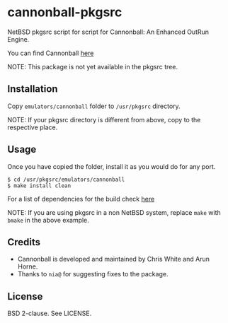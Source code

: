 cannonball-pkgsrc
=================

NetBSD pkgsrc script for script for Cannonball: An Enhanced OutRun Engine.

You can find Cannonball [here][1]

NOTE: This package is not yet available in the pkgsrc tree.

Installation
------------

Copy `emulators/cannonball` folder to `/usr/pkgsrc` directory.

NOTE: If your pkgsrc directory is different from above, copy to the respective
place.

Usage
-----

Once you have copied the folder, install it as you would do for any port.

`$ cd /usr/pkgsrc/emulators/cannonball`<br>
`$ make install clean`

For a list of dependencies for the build check [here][2]

NOTE: If you are using pkgsrc in a non NetBSD system, replace `make` with
`bmake` in the above example.

Credits
-------

* Cannonball is developed and maintained by Chris White and Arun Horne.
* Thanks to `nia@` for  suggesting fixes to the package.

License
-------

BSD 2-clause. See LICENSE.

[1]: https://github.com/djyt/cannonball/wiki
[2]: https://github.com/djyt/cannonball
